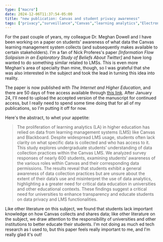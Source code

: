 ```yaml
---
type: ["macro"]
date: 2024-12-06T11:37:54-05:00
title: "new publication: Canvas and student privacy awareness"
tags: ["privacy","surveillance","Canvas","learning analytics","Electronic Frontier Foundation","Meghan Dowell","learning management systems","Nick Proferes"]
---
```

For the past couple of years, my colleague Dr. Meghan Dowell and I have been working on a paper on students' awareness of what data the Canvas learning management system collects (and subsequently makes available to certain stakeholders). I'm a fan of Nick Proferes's paper *[Information Flow Solipsism in an Exploratory Study of Beliefs About Twitter]* and have long wanted to do something similar related to LMSs. This is even more Meghan's area of specialty than mine, though, so I was grateful that she was also interested in the subject and took the lead in turning this idea into reality. 

The paper is now published with *The Internet and Higher Education*, and there are 50 days of free access available through [this link](https://authors.elsevier.com/c/1kD6q3vNrYz9G2). After January 24, I'll need to upload the accepted version of the manuscript for continued access, but I really need to spend some time doing that for all of my publications, so I'm putting it off for now.

Here's the abstract, to whet your appetite: 

> The proliferation of learning analytics (LA) in higher education has relied on data from learning management systems (LMS) like Canvas and Blackboard. Despite widespread LMS usage, students often lack clarity on what specific data is collected and who has access to it. This study explores undergraduate students’ understanding of data collection practices within the Canvas LMS. We analyzed survey responses of nearly 600 students, examining students’ awareness of the various roles within Canvas and their corresponding data permissions. The results reveal that students exhibit a general awareness of data collection practices but are unsure about the extent of their data’s use and misinterpret the use of data analytics, highlighting a a greater need for critical data education in universities and other educational contexts. These findings suggest a critical need for universities to enhance transparency and educate students on data privacy and LMS functionalities.

Like other literature on this subject, we found that students lack important knowledge on how Canvas collects and shares data; like other literature on the subject, we draw attention to the responsibility of universities and other institutions to better educate their students. I'm not doing as much ed tech research as I used to, but this paper feels really important to me, and I'm really glad it's out!
